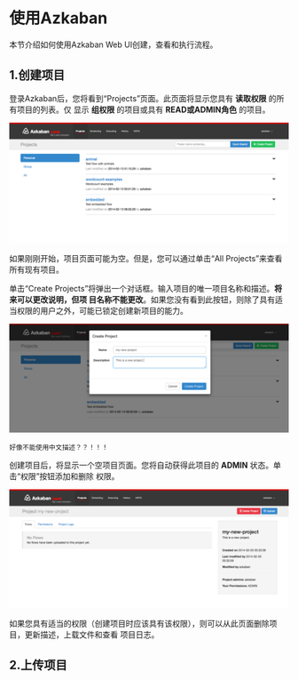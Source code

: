 使用Azkaban
================================================================================
本节介绍如何使用Azkaban Web UI创建，查看和执行流程。

## 1.创建项目
登录Azkaban后，您将看到“Projects”页面。此页面将显示您具有 **读取权限** 的所有项目的列表。仅
显示 **组权限** 的项目或具有 **READ或ADMIN角色** 的项目。

![创建项目1](img/2.png)

如果刚刚开始，项目页面可能为空。但是，您可以通过单击“All Projects”来查看所有现有项目。

单击“Create Projects”将弹出一个对话框。输入项目的唯一项目名称和描述。**将来可以更改说明，但项
目名称不能更改**。如果您没有看到此按钮，则除了具有适当权限的用户之外，可能已锁定创建新项目的能力。

![创建项目2](img/3.png)
```
好像不能使用中文描述？？！！！
```

创建项目后，将显示一个空项目页面。您将自动获得此项目的 **ADMIN** 状态。单击“权限”按钮添加和删除
权限。

![创建项目3](img/4.png)

如果您具有适当的权限（创建项目时应该具有该权限），则可以从此页面删除项目，更新描述，上载文件和查看
项目日志。

## 2.上传项目



